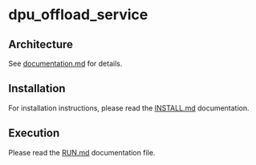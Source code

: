 # dpu_offload_service

## Architecture

See [documentation.md](./doc/architecture.md) for details.

## Installation

For installation instructions, please read the [INSTALL.md](./INSTALL.md) documentation.

## Execution

Please read the [RUN.md](./RUN.md) documentation file.
